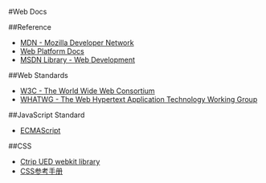 #Web Docs

##Reference
- [MDN - Mozilla Developer Network](https://developer.mozilla.org/en-US/)
- [Web Platform Docs](http://docs.webplatform.org/wiki/Main_Page)
- [MSDN Library - Web Development](https://msdn.microsoft.com/en-us/library/hh772374(v=vs.85).aspx)

##Web Standards
- [W3C - The World Wide Web Consortium](https://www.w3.org/)
- [WHATWG - The Web Hypertext Application Technology Working Group](https://whatwg.org/)

##JavaScript Standard
- [ECMAScript](http://www.ecma-international.org/)

##CSS
- [Ctrip UED webkit library](http://ued.ctrip.com/webkitcss/index.html)
- [CSS参考手册](http://css.doyoe.com/)

